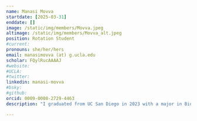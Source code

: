 ```yaml
---
name: Manasi Movva
startdate: [2025-03-31]
enddate: []
image: /static/img/members/Movva.jpeg
altimage: /static/img/members/Movva_alt.jpeg
position: Rotation Student 
#current:
pronouns: she/her/hers
email: manasimovva (at) g.ucla.edu
scholar: FQylRucAAAAJ
#website:
#UCLA: 
#twitter: 
linkedin: manasi-movva
#bsky: 
#github: 
orcid: 0009-0008-2729-4463
description: "I graduated from UC San Diego in 2023 with a major in Biochemistry and a minor in Bioethics. My love for research and curiosity about disease mechanisms began as an undergrad in the Debelouchina lab where I studied how tau interacts with heterochromatin. After graduating, I spent a year in industry at Biolegend on the quality control team where I validated antibodies using Western blots. Now, I’m a graduate student in UCLA’s Molecular Biology Institute in the Biochemistry, Biophysics, and Structural Biology (BBSB) home area. As a rotation student, I’m investigating different approaches to studying Alzheimer’s Disease, with a strong interest in using structural biology and biochemical techniques to build a solid foundation for my findings. Outside the lab, I love getting creative in the kitchen with cooking and baking, exploring new hiking trails, traveling to national parks, trying out new crafts, swimming at the beach, and gardening." 

---
```

